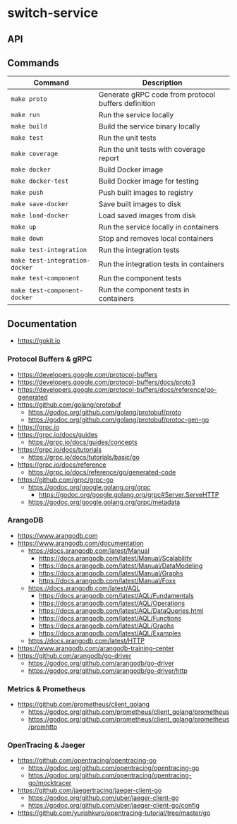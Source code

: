 # switch-service

## API

## Commands

| Command                        | Description                                         |
|--------------------------------|-----------------------------------------------------|
| `make proto`                   | Generate gRPC code from protocol buffers definition |
| `make run`                     | Run the service locally                             |
| `make build`                   | Build the service binary locally                    |
| `make test`                    | Run the unit tests                                  |
| `make coverage`                | Run the unit tests with coverage report             |
| `make docker`                  | Build Docker image                                  |
| `make docker-test`             | Build Docker image for testing                      |
| `make push`                    | Push built images to registry                       |
| `make save-docker`             | Save built images to disk                           |
| `make load-docker`             | Load saved images from disk                         |
| `make up`                      | Run the service locally in containers               |
| `make down`                    | Stop and removes local containers                   |
| `make test-integration`        | Run the integration tests                           |
| `make test-integration-docker` | Run the integration tests in containers             |
| `make test-component`          | Run the component tests                             |
| `make test-component-docker`   | Run the component tests in containers               |

## Documentation

  - https://gokit.io

### Protocol Buffers & gRPC

  - https://developers.google.com/protocol-buffers
  - https://developers.google.com/protocol-buffers/docs/proto3
  - https://developers.google.com/protocol-buffers/docs/reference/go-generated
  - https://github.com/golang/protobuf
    - https://godoc.org/github.com/golang/protobuf/proto
    - https://godoc.org/github.com/golang/protobuf/protoc-gen-go
  - https://grpc.io
  - https://grpc.io/docs/guides
    - https://grpc.io/docs/guides/concepts
  - https://grpc.io/docs/tutorials
    - https://grpc.io/docs/tutorials/basic/go
  - https://grpc.io/docs/reference
    - https://grpc.io/docs/reference/go/generated-code
  - https://github.com/grpc/grpc-go
    - https://godoc.org/google.golang.org/grpc
      - https://godoc.org/google.golang.org/grpc#Server.ServeHTTP
    - https://godoc.org/google.golang.org/grpc/metadata

### ArangoDB

  - https://www.arangodb.com
  - https://www.arangodb.com/documentation
    - https://docs.arangodb.com/latest/Manual
      - https://docs.arangodb.com/latest/Manual/Scalability
      - https://docs.arangodb.com/latest/Manual/DataModeling
      - https://docs.arangodb.com/latest/Manual/Graphs
      - https://docs.arangodb.com/latest/Manual/Foxx
    - https://docs.arangodb.com/latest/AQL
      - https://docs.arangodb.com/latest/AQL/Fundamentals
      - https://docs.arangodb.com/latest/AQL/Operations
      - https://docs.arangodb.com/latest/AQL/DataQueries.html
      - https://docs.arangodb.com/latest/AQL/Functions
      - https://docs.arangodb.com/latest/AQL/Graphs
      - https://docs.arangodb.com/latest/AQL/Examples
    - https://docs.arangodb.com/latest/HTTP
  - https://www.arangodb.com/arangodb-training-center
  - https://github.com/arangodb/go-driver
    - https://godoc.org/github.com/arangodb/go-driver
    - https://godoc.org/github.com/arangodb/go-driver/http

### Metrics & Prometheus

  - https://github.com/prometheus/client_golang
    - https://godoc.org/github.com/prometheus/client_golang/prometheus
    - https://godoc.org/github.com/prometheus/client_golang/prometheus/promhttp

### OpenTracing & Jaeger

  - https://github.com/opentracing/opentracing-go
    - https://godoc.org/github.com/opentracing/opentracing-go
    - https://godoc.org/github.com/opentracing/opentracing-go/mocktracer
  - https://github.com/jaegertracing/jaeger-client-go
    - https://godoc.org/github.com/uber/jaeger-client-go
    - https://godoc.org/github.com/uber/jaeger-client-go/config
  - https://github.com/yurishkuro/opentracing-tutorial/tree/master/go
